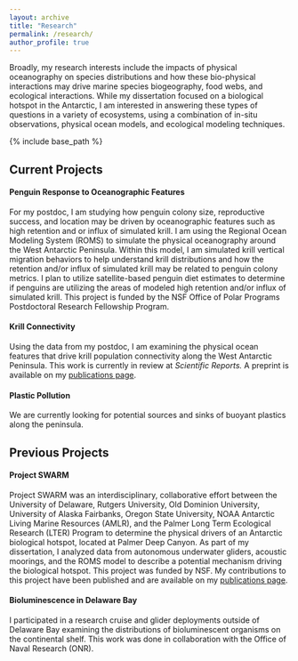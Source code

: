 ```yaml
---
layout: archive
title: "Research"
permalink: /research/
author_profile: true
---
```

Broadly, my research interests include the impacts of physical oceanography on species distributions and how these bio-physical interactions may drive marine species biogeography, food webs, and ecological interactions. While my dissertation focused on a biological hotspot in the Antarctic, I am interested in answering these types of questions in a variety of ecosystems, using a combination of in-situ observations, physical ocean models, and ecological modeling techniques.

{% include base_path %}

## Current Projects 

#### Penguin Response to Oceanographic Features
For my postdoc, I am studying how penguin colony size, reproductive success, and location may be driven by oceanographic features such as high retention and or influx of simulated krill. I am using the Regional Ocean Modeling System (ROMS) to simulate the physical oceanography around the West Antarctic Peninsula. Within this model, I am simulated krill vertical migration behaviors to help understand krill distributions and how the retention and/or influx of simulated krill may be related to penguin colony metrics. I plan to utilize satellite-based penguin diet estimates to determine if penguins are utilizing the areas of modeled high retention and/or influx of simulated krill. This project is funded by the NSF Office of Polar Programs Postdoctoral Research Fellowship Program. 

#### Krill Connectivity
Using the data from my postdoc, I am examining the physical ocean features that drive krill population connectivity along the West Antarctic Peninsula. This work is currently in review at _Scientific Reports._ A preprint is available on my [publications page](https://klgallagher.github.io/publications/).

#### Plastic Pollution 
We are currently looking for potential sources and sinks of buoyant plastics along the peninsula. 

## Previous Projects

#### Project SWARM 
Project SWARM was an interdisciplinary, collaborative effort between the University of Delaware, Rutgers University, Old Dominion University, University of Alaska Fairbanks, Oregon State University, NOAA Antarctic Living Marine Resources (AMLR), and the Palmer Long Term Ecological Research (LTER) Program to determine the physical drivers of an Antarctic biological hotspot, located at Palmer Deep Canyon. As part of my dissertation, I analyzed data from autonomous underwater gliders, acoustic moorings, and the ROMS model to describe a potential mechanism driving the biological hotspot. This project was funded by NSF. My contributions to this project have been published and are available on my [publications page](https://klgallagher.github.io/publications/).

#### Bioluminescence in Delaware Bay
I participated in a research cruise and glider deployments outside of Delaware Bay examining the distributions of bioluminescent organisms on the continental shelf. This work was done in collaboration with the Office of Naval Research (ONR). 
